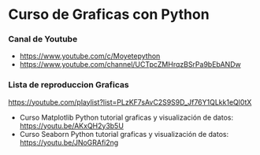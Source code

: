 # Curso de Graficas con Python

### Canal de Youtube
* https://www.youtube.com/c/Moyetepython
* https://www.youtube.com/channel/UCTpcZMHrqzBSrPa9bEbANDw

### Lista de reproduccion Graficas
https://youtube.com/playlist?list=PLzKF7sAvC2S9S9D_Jf76Y1QLkk1eQl0tX

* Curso Matplotlib Python tutorial graficas y visualización de datos: https://youtu.be/AKxQH2y3b5U
* Curso Seaborn Python tutorial graficas y visualización de datos: https://youtu.be/JNoGRAfi2ng